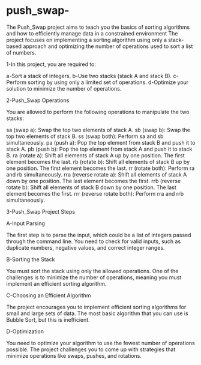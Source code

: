 # push_swap-

The Push_Swap project aims to teach you the basics of sorting algorithms and how to efficiently manage data in a constrained environment
The project focuses on implementing a sorting algorithm using only a stack-based approach and optimizing the number of operations used to sort a list of numbers.

1-In this project, you are required to:

a-Sort a stack of integers.
b-Use two stacks (stack A and stack B).
c-Perform sorting by using only a limited set of operations.
d-Optimize your solution to minimize the number of operations.

2-Push_Swap Operations

You are allowed to perform the following operations to manipulate the two stacks:

sa (swap a): Swap the top two elements of stack A.
sb (swap b): Swap the top two elements of stack B.
ss (swap both): Perform sa and sb simultaneously.
pa (push a): Pop the top element from stack B and push it to stack A.
pb (push b): Pop the top element from stack A and push it to stack B.
ra (rotate a): Shift all elements of stack A up by one position. The first element becomes the last.
rb (rotate b): Shift all elements of stack B up by one position. The first element becomes the last.
rr (rotate both): Perform ra and rb simultaneously.
rra (reverse rotate a): Shift all elements of stack A down by one position. The last element becomes the first.
rrb (reverse rotate b): Shift all elements of stack B down by one position. The last element becomes the first.
rrr (reverse rotate both): Perform rra and rrb simultaneously.

3-Push_Swap Project Steps

A-Input Parsing

The first step is to parse the input, which could be a list of integers passed through the command line.
You need to check for valid inputs, such as duplicate numbers, negative values, and correct integer ranges.

B-Sorting the Stack

You must sort the stack using only the allowed operations.
One of the challenges is to minimize the number of operations, meaning you must implement an efficient sorting algorithm.

C-Choosing an Efficient Algorithm

The project encourages you to implement efficient sorting algorithms for small and large sets of data.
The most basic algorithm that you can use is Bubble Sort, but this is inefficient.

D-Optimization

You need to optimize your algorithm to use the fewest number of operations possible.
The project challenges you to come up with strategies that minimize operations like swaps, pushes, and rotations.

